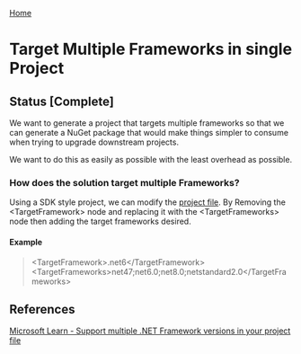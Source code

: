 ﻿[Home](README.md)

# Target Multiple Frameworks in single Project

## Status [Complete]

We want to generate a project that targets multiple frameworks so that we can generate a NuGet package that would make things simpler to consume when trying to upgrade downstream projects.  

We want to do this as easily as possible with the least overhead as possible.

### How does the solution target multiple Frameworks?

Using a SDK style project, we can modify the [project file](DanDeveloping.Echo/DanDeveloping.Echo.csproj). 
By Removing the \<TargetFramework> node and replacing it with the \<TargetFrameworks> node then adding the target frameworks desired. 

#### Example

> \<TargetFramework>.net6\</TargetFramework>
> \<TargetFrameworks>net47;net6.0;net8.0;netstandard2.0\</TargetFrameworks>

## References

[Microsoft Learn - Support multiple .NET Framework versions in your project file](https://learn.microsoft.com/en-us/nuget/create-packages/multiple-target-frameworks-project-file)


